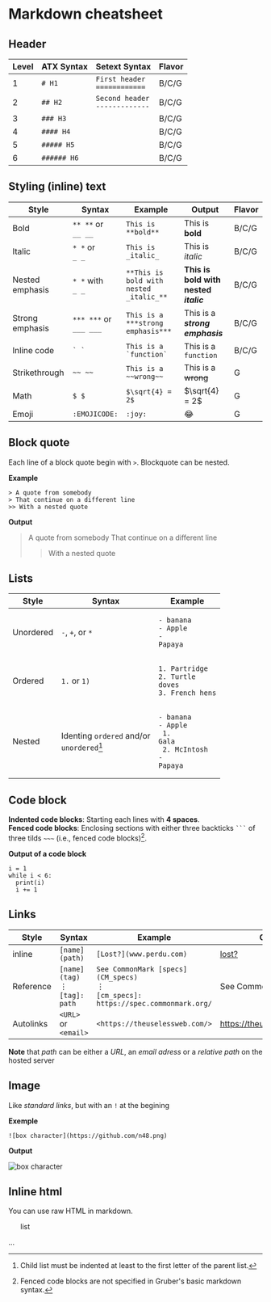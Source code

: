 # Markdown cheatsheet

## Header

| Level | ATX Syntax  | Setext Syntax                        | Flavor |
|-------|-------------|--------------------------------------|--------|
| 1     | `# H1`      | `First header` <br> `============`   | B/C/G  |
| 2     | `## H2`     | `Second header` <br> `-------------` | B/C/G  |
| 3     | `### H3`    |                                      | B/C/G  |
| 4     | `#### H4`   |                                      | B/C/G  |
| 5     | `##### H5`  |                                      | B/C/G  |
| 6     | `###### H6` |                                      | B/C/G  |


## Styling (inline) text

| Style           | Syntax                      | Example                                 | Output                                | Flavor |
|-----------------|-----------------------------|-----------------------------------------|---------------------------------------|--------|
| Bold            | `** **` or <br> `__ __`     | `This is **bold**`                      | This is **bold**                      | B/C/G  |
| Italic          | `* *` or <br> `_ _`         | `This is _italic_`                      | This is *italic*                      | B/C/G  |
| Nested emphasis | `* *` with <br> `_ _`       | `**This is bold with nested _italic_**` | **This is bold with nested _italic_** | B/C/G  |
| Strong emphasis | `*** ***` or <br> `___ ___` | `This is a ***strong emphasis***`       | This is a ***strong emphasis***       | B/C/G  |
| Inline code     | `` ` ` ``                   | `` This is a `function` ``              | This is a `function`                  | B/C/G  |
| Strikethrough   | `~~ ~~`                     | `This is a ~~wrong~~`                   | This is a ~~wrong~~                   | G      |
| Math            | `$ $`                       | `$\sqrt{4} = 2$`                        | $\sqrt{4} = 2$                        | G      |
| Emoji           | `:EMOJICODE:`               | `:joy:`                                 | :joy:                                 | G      |

## Block quote

Each line of a block quote begin with `>`. 
Blockquote can be nested.

**Example**
```
> A quote from somebody
> That continue on a different line
>> With a nested quote
```

**Output**
> A quote from somebody
> That continue on a different line
>> With a nested quote

## Lists

| Style     | Syntax                                    | Example                                                                           |
| --------- | --------------------                      | --------------------------------------------------------------------------------- |
| Unordered | `-`, `+`, or `*`                          | <pre><code>- banana</code><br><code>- Apple</code><br><code>- Papaya</code></pre> |
| Ordered   | <code>1.</code> or <code>1)</code>         | <pre><code>1. Partridge</code><br><code>2. Turtle doves</code><br><code>3. French hens</code></pre> |
| Nested    | Identing `ordered` and/or <br> `unordered`[^info2] | <pre><code>- banana </code><br><code>- Apple</code><br><code>  1. Gala</code><br><code>  2. McIntosh</code><br><code>- Papaya</code></pre>|

## Code block

**Indented code blocks**: Starting each lines with **4 spaces**.  
**Fenced code blocks**:  Enclosing sections with either three backticks <code>\`\`\`</code>
of three tilds ` ~~~ ` (i.e., fenced code blocks)[^info1].

**Output of a code block**
```
i = 1
while i < 6:
  print(i)
  i += 1
```

## Links


| Style     | Syntax                                  | Example                                                                                   | Output                                               |
|-----------|-----------------------------------------|-------------------------------------------------------------------------------------------|------------------------------------------------------|
| inline    | `[name](path)`                          | `[Lost?](www.perdu.com)`                                                                  | [lost?](perdu.com)                                   |
| Reference | `[name](tag)` <br> ⋮ <br> `[tag]: path` | `See CommonMark [specs](CM_specs)` <br> ⋮ <br> `[cm_specs]: https://spec.commonmark.org/` | See CommonMark [specs](https://spec.commonmark.org/) |
| Autolinks | `<URL>` or `<email>`                    | `<https://theuselessweb.com/>`                                                            | <https://theuselessweb.com/>                         |

**Note** that *path* can be either a *URL*, an *email adress* or
a *relative path* on the hosted server

## Image

Like *standard links*, but with an `!` at the begining

**Exemple**
```
![box character](https://github.com/n48.png) 
```

**Output**

![box character](https://github.com/n48.png) 

## Inline html

You can use raw HTML in markdown.

 <ul>list</ul>

<!--
Links can be eiter in the format `[Link](path)` or `[Link](tag)` with
later the reference to the tag `[tag]: path`

Path can be either a *relative path* within the server or a *URL*.  

**Exemple**  
```
See this [note](../43) on the difference between Grubers' markdown and CommonMark

Lost on the web? Go to [perdu.com](tag)

[tag]: perdu.com
```

**Output**  
See this [note](../43) on the difference between Grubers' markdown and CommonMark

Lost on the web? Go to [perdu.com](tag)

[tag]: perdu.com
-->


[^info1]: Fenced code blocks are not specified in Gruber's basic
    markdown syntax.
[^info2]: Child list must be indented at least to the first letter of
    the parent list.
<!--
| Syntax                | Or                  |  to Get               |
|-----------------------|-----------------------|-----------------------|
| \*Italic\*            | \_Italic\_            | *Italic*              |
| \*\*Bold\*\*          | \_\_Bold\_\_          | **Bold**              |
| \# Heading 1          | Heading 1\            | # Heading 1 {#h       |
|                       | =========             | eading-1 .smaller-h1} |
+-----------------------+-----------------------+-----------------------+
| \## Heading 2         | Heading 2\            | ## Heading 2 {#h      |
|                       | \-\-\-\-\-\-\-\--     | eading-2 .smaller-h2} |
+-----------------------+-----------------------+-----------------------+
| \                     | \[Link\]\[1\]\        | [Link](htt            |
| [Link\](http://a.com) | ⋮\                    | ps://commonmark.org/) |
|                       | \[1\]: http://b.org   |                       |
+-----------------------+-----------------------+-----------------------+
| !\[Imag               | !\[Image\]\[1\]\      | ![Markdown](images/fa |
| e\](http://url/a.png) | ⋮\                    | vicon.png){width="36" |
|                       | \[1\]:                | height="36"}          |
|                       | http://url/b.jpg      |                       |
+-----------------------+-----------------------+-----------------------+
| \> Blockquote         |                       | > Blockquote          |
+-----------------------+-----------------------+-----------------------+
| \* List\              | \- List\              | -   List              |
| \* List\              | - List\               | -   List              |
| \* List               | - List\               | -   List              |
+-----------------------+-----------------------+-----------------------+
| 1\. One\              | 1\) One\              | 1.  One               |
| 2. Two\               | 2) Two\               | 2.  Two               |
| 3. Three              | 3) Three              | 3.  Three             |
+-----------------------+-----------------------+-----------------------+
| Horizontal rule:\     | Horizontal rule:\     | Horizontal rule:      |
| \                     | \                     |                       |
| \-\--                 | \*\*\*                | -------------------   |
+-----------------------+-----------------------+-----------------------+
| \`Inline code\` with  |                       | `Inline               |
| backticks             |                       |  code`{.preformatted} |
|                       |                       | with backticks        |
+-----------------------+-----------------------+-----------------------+
| \`\`\`\               | [····]{.spaces}\#     | ::: code-block        |
| \# code block\        | code block\           | \# code block\        |
| print \'3 backticks   | [····]{.spaces}print  | print \'3 backticks   |
| or\'\                 | \'3 backticks or\'\   | or\'\                 |
| print \'indent 4      | [····]{.spaces}print  | print \'indent 4      |
| spaces\'\             | \'indent 4 spaces\'   | spaces\'              |
| \`\`\`                |                       | :::                   |
+-----------------------+-----------------------+-----------------------+

-->

...
